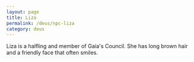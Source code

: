 ```yaml
---
layout: page
title: Liza
permalink: /deus/npc-liza
category: deus
---
```

Liza is a halfling and member of Gaia's Council. She has long brown hair and a friendly face that often smiles.
